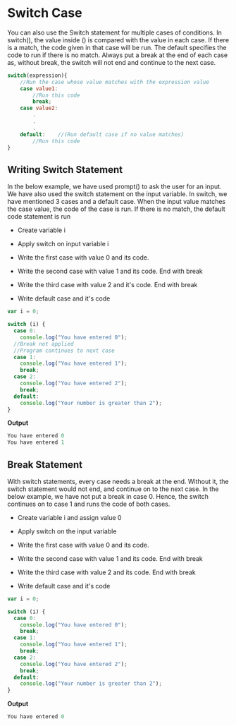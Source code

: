 # Switch Case 

You can also use the Switch statement for multiple cases of conditions. In switch(), the value inside () is compared with the value in each case. If there is a match, the code given in that case will be run. The default specifies the code to run if there is no match. Always put a break at the end of each case as, without break, the switch will not end and continue to the next case.


```js
switch(expression){
    //Run the case whose value matches with the expression value
    case value1:
        //Run this code
        break;
    case value2:
        .
        .
        .
    default:    //(Run default case if no value matches)
        //Run this code
}
```

## Writing Switch Statement 

In the below example, we have used prompt() to ask the user for an input. We have also used the switch statement on the input variable. In switch, we have mentioned 3 cases and a default case. When the input value matches the case value, the code of the case is run. If there is no match, the default code statement is run


- Create variable i

- Apply switch on input variable i

- Write the first case with value 0 and its code.

- Write the second case with value 1 and its code. End with break

- Write the third case with value 2 and it's code. End with break

- Write default case and it's code

```js
var i = 0;

switch (i) {
  case 0:
    console.log("You have entered 0");
  //Break not applied
  //Program continues to next case
  case 1:
    console.log("You have entered 1");
    break;
  case 2:
    console.log("You have entered 2");
    break;
  default:
    console.log("Your number is greater than 2");
}
```

**Output**

```js
You have entered 0
You have entered 1
```

## Break Statement

With switch statements, every case needs a break at the end. Without it, the switch statement would not end, and continue on to the next case. In the below example, we have not put a break in case 0. Hence, the switch continues on to case 1 and runs the code of both cases.


- Create variable i and assign value 0

- Apply switch on the input variable

- Write the first case with value 0 and its code.

- Write the second case with value 1 and its code. End with break

- Write the third case with value 2 and its code. End with break

- Write default case and it's code

```js
var i = 0;

switch (i) {
  case 0:
    console.log("You have entered 0");
    break;
  case 1:
    console.log("You have entered 1");
    break;
  case 2:
    console.log("You have entered 2");
    break;
  default:
    console.log("Your number is greater than 2");
}
```

**Output**

```js
You have entered 0
```
